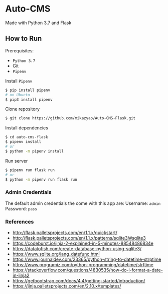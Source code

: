 # Auto-CMS
Made with Python 3.7 and Flask

## How to Run
Prerequisites:
- `Python 3.7`
- Git
- `Pipenv`

Install `Pipenv`
```sh
$ pip install pipenv
# on Ubuntu
$ pip3 install pipenv
```

Clone repository
```sh
$ git clone https://github.com/mikazyap/Auto-CMS-Flask.git
```

Install dependencies
```sh
$ cd auto-cms-flask
$ pipenv install
# or
$ python -m pipenv install
```

Run server
```sh
$ pipenv run flask run
# or
$ python -m pipenv run flask run
```

### Admin Credentials
The default admin credentials the come with this app are:
Username: `admin`
Password: `pass`

### References
- http://flask.palletsprojects.com/en/1.1.x/quickstart/
- http://flask.palletsprojects.com/en/1.1.x/patterns/sqlite3/#sqlite3
- https://codeburst.io/jinja-2-explained-in-5-minutes-88548486834e
- https://datatofish.com/create-database-python-using-sqlite3/
- https://www.sqlite.org/lang_datefunc.html
- https://www.journaldev.com/23365/python-string-to-datetime-strptime
- https://www.programiz.com/python-programming/datetime/strftime
- https://stackoverflow.com/questions/4830535/how-do-i-format-a-date-in-jinja2
- https://getbootstrap.com/docs/4.4/getting-started/introduction/
- https://jinja.palletsprojects.com/en/2.10.x/templates/
